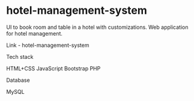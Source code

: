 # hotel-management-system
UI to book room and table in a hotel with customizations.
Web application for hotel management.

Link - hotel-management-system

Tech stack

HTML+CSS
JavaScript
Bootstrap
PHP

Database

MySQL
